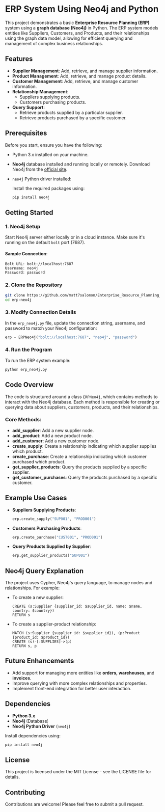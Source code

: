 # ERP System Using Neo4j and Python

This project demonstrates a basic **Enterprise Resource Planning (ERP)** system using a **graph database (Neo4j)** in Python. The ERP system models entities like Suppliers, Customers, and Products, and their relationships using the graph data model, allowing for efficient querying and management of complex business relationships.

## Features

- **Supplier Management**: Add, retrieve, and manage supplier information.
- **Product Management**: Add, retrieve, and manage product details.
- **Customer Management**: Add, retrieve, and manage customer information.
- **Relationship Management**:
  - Suppliers supplying products.
  - Customers purchasing products.
- **Query Support**: 
  - Retrieve products supplied by a particular supplier.
  - Retrieve products purchased by a specific customer.

## Prerequisites

Before you start, ensure you have the following:

- Python 3.x installed on your machine.
- **Neo4j** database installed and running locally or remotely. Download Neo4j from the [official site](https://neo4j.com/download/).
- `neo4j` Python driver installed: 

  Install the required packages using:
  ```bash
  pip install neo4j
  ```

## Getting Started

### 1. Neo4j Setup

Start Neo4j server either locally or in a cloud instance. Make sure it's running on the default `bolt` port (7687).

#### Sample Connection:

```plaintext
Bolt URL: bolt://localhost:7687
Username: neo4j
Password: password
```

### 2. Clone the Repository

```bash
git clone https://github.com/matt7salomon/Enterprise_Resource_Planning_Graph_Database
cd erp-neo4j
```

### 3. Modify Connection Details

In the `erp_neo4j.py` file, update the connection string, username, and password to match your Neo4j configuration:

```python
erp = ERPNeo4j("bolt://localhost:7687", "neo4j", "password")
```

### 4. Run the Program

To run the ERP system example:

```bash
python erp_neo4j.py
```

## Code Overview

The code is structured around a class `ERPNeo4j`, which contains methods to interact with the Neo4j database. Each method is responsible for creating or querying data about suppliers, customers, products, and their relationships.

### Core Methods:

- **add_supplier**: Add a new supplier node.
- **add_product**: Add a new product node.
- **add_customer**: Add a new customer node.
- **create_supply**: Create a relationship indicating which supplier supplies which product.
- **create_purchase**: Create a relationship indicating which customer purchased which product.
- **get_supplier_products**: Query the products supplied by a specific supplier.
- **get_customer_purchases**: Query the products purchased by a specific customer.

## Example Use Cases

- **Suppliers Supplying Products**:
  ```python
  erp.create_supply("SUP001", "PROD001")
  ```
  
- **Customers Purchasing Products**:
  ```python
  erp.create_purchase("CUST001", "PROD001")
  ```

- **Query Products Supplied by Supplier**:
  ```python
  erp.get_supplier_products("SUP001")
  ```

## Neo4j Query Explanation

The project uses Cypher, Neo4j's query language, to manage nodes and relationships. For example:
- To create a new supplier:
  ```cypher
  CREATE (s:Supplier {supplier_id: $supplier_id, name: $name, country: $country})
  RETURN s
  ```

- To create a supplier-product relationship:
  ```cypher
  MATCH (s:Supplier {supplier_id: $supplier_id}), (p:Product {product_id: $product_id})
  CREATE (s)-[:SUPPLIES]->(p)
  RETURN s, p
  ```

## Future Enhancements

- Add support for managing more entities like **orders**, **warehouses**, and **invoices**.
- Improve querying with more complex relationships and properties.
- Implement front-end integration for better user interaction.

## Dependencies

- **Python 3.x**
- **Neo4j** (Database)
- **Neo4j Python Driver** (`neo4j`)

Install dependencies using:
```bash
pip install neo4j
```

## License

This project is licensed under the MIT License - see the LICENSE file for details.

## Contributing

Contributions are welcome! Please feel free to submit a pull request.
